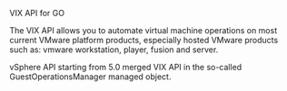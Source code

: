 VIX API for GO

The VIX API allows you to automate virtual machine operations on most current VMware platform products, especially hosted VMware products such as: vmware workstation, player, fusion and server. 

vSphere API starting from 5.0 merged VIX API in the so-called GuestOperationsManager managed object.

